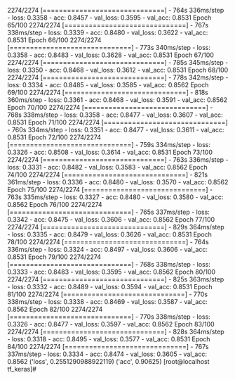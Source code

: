 2274/2274 [==============================] - 764s 336ms/step - loss: 0.3358 - acc: 0.8457 - val_loss: 0.3595 - val_acc: 0.8531
Epoch 65/100
2274/2274 [==============================] - 767s 338ms/step - loss: 0.3339 - acc: 0.8480 - val_loss: 0.3622 - val_acc: 0.8531
Epoch 66/100
2274/2274 [==============================] - 773s 340ms/step - loss: 0.3358 - acc: 0.8483 - val_loss: 0.3628 - val_acc: 0.8531
Epoch 67/100
2274/2274 [==============================] - 785s 345ms/step - loss: 0.3350 - acc: 0.8468 - val_loss: 0.3612 - val_acc: 0.8531
Epoch 68/100
2274/2274 [==============================] - 778s 342ms/step - loss: 0.3334 - acc: 0.8485 - val_loss: 0.3585 - val_acc: 0.8562
Epoch 69/100
2274/2274 [==============================] - 818s 360ms/step - loss: 0.3361 - acc: 0.8468 - val_loss: 0.3591 - val_acc: 0.8562
Epoch 70/100
2274/2274 [==============================] - 768s 338ms/step - loss: 0.3358 - acc: 0.8477 - val_loss: 0.3607 - val_acc: 0.8531
Epoch 71/100
2274/2274 [==============================] - 760s 334ms/step - loss: 0.3351 - acc: 0.8477 - val_loss: 0.3611 - val_acc: 0.8531
Epoch 72/100
2274/2274 [==============================] - 759s 334ms/step - loss: 0.3326 - acc: 0.8508 - val_loss: 0.3614 - val_acc: 0.8531
Epoch 73/100
2274/2274 [==============================] - 763s 336ms/step - loss: 0.3331 - acc: 0.8482 - val_loss: 0.3583 - val_acc: 0.8562
Epoch 74/100
2274/2274 [==============================] - 821s 361ms/step - loss: 0.3336 - acc: 0.8480 - val_loss: 0.3570 - val_acc: 0.8562
Epoch 75/100
2274/2274 [==============================] - 763s 335ms/step - loss: 0.3327 - acc: 0.8480 - val_loss: 0.3580 - val_acc: 0.8562
Epoch 76/100
2274/2274 [==============================] - 765s 337ms/step - loss: 0.3342 - acc: 0.8475 - val_loss: 0.3606 - val_acc: 0.8562
Epoch 77/100
2274/2274 [==============================] - 829s 364ms/step - loss: 0.3335 - acc: 0.8479 - val_loss: 0.3626 - val_acc: 0.8531
Epoch 78/100
2274/2274 [==============================] - 764s 336ms/step - loss: 0.3324 - acc: 0.8497 - val_loss: 0.3606 - val_acc: 0.8531
Epoch 79/100
2274/2274 [==============================] - 768s 338ms/step - loss: 0.3333 - acc: 0.8483 - val_loss: 0.3595 - val_acc: 0.8562
Epoch 80/100
2274/2274 [==============================] - 825s 363ms/step - loss: 0.3332 - acc: 0.8489 - val_loss: 0.3594 - val_acc: 0.8531
Epoch 81/100
2274/2274 [==============================] - 770s 338ms/step - loss: 0.3338 - acc: 0.8469 - val_loss: 0.3587 - val_acc: 0.8562
Epoch 82/100
2274/2274 [==============================] - 770s 338ms/step - loss: 0.3326 - acc: 0.8477 - val_loss: 0.3597 - val_acc: 0.8562
Epoch 83/100
2274/2274 [==============================] - 828s 364ms/step - loss: 0.3318 - acc: 0.8495 - val_loss: 0.3577 - val_acc: 0.8531
Epoch 84/100
2274/2274 [==============================] - 767s 337ms/step - loss: 0.3334 - acc: 0.8474 - val_loss: 0.3605 - val_acc: 0.8562
('loss', 0.2551290988922119)
('acc', 0.90625)
[root@localhost tf_keras]# 

